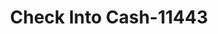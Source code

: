 ---
f_zip-code: 36830
f_state-code: AL
title: Check Into Cash-11443
f_phone: 334-821-6053
f_city-only: Auburn
f_address: 300 Dean Rd Auburn
f_location-unique-id: '11443'
slug: check-into-cash-11443
updated-on: '2024-05-30T13:46:58.046Z'
created-on: '2024-05-30T13:36:59.803Z'
published-on: '2024-05-30T13:54:32.469Z'
f_city-state: cms/city/auburn-al.md
f_company: cms/company/check-into-cash.md
f_state: cms/state/alabama.md
layout: '[payday-loan].html'
tags: payday-loan
---